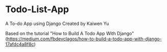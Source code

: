 # Todo-List-App
A To-do App using Django Created by Kaiwen Yu

Based on the tutorial "How to Build A Todo App With Django" (https://medium.com/fbdevclagos/how-to-build-a-todo-app-with-django-17afdc4a8f8c)
